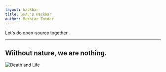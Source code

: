 ```yaml
---
layout: hackbar
title: Sonu's Hackbar
author: Mukhtar Zotder
---
```


Let's do open-source together.

---

## Wiithout nature, we are nothing.

![Death and Life]({{site.baseurl}}/assets/images/mukhtar_zotder.jpg)
